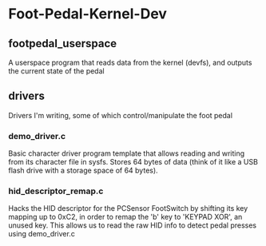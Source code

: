 # Foot-Pedal-Kernel-Dev
## footpedal_userspace
A userspace program that reads data from the kernel (devfs), and outputs the current state of the pedal

## drivers
Drivers I'm writing, some of which control/manipulate the foot pedal

### demo_driver.c
Basic character driver program template that allows reading and writing from its character file in sysfs. Stores 64 bytes of data (think of it like a USB flash drive with a storage space of 64 bytes). 

### hid_descriptor_remap.c
Hacks the HID descriptor for the PCSensor FootSwitch by shifting its key mapping up to 0xC2, in order to remap the 'b' key to 'KEYPAD XOR', an unused key. This allows us to read the raw HID info to detect pedal presses using demo_driver.c
